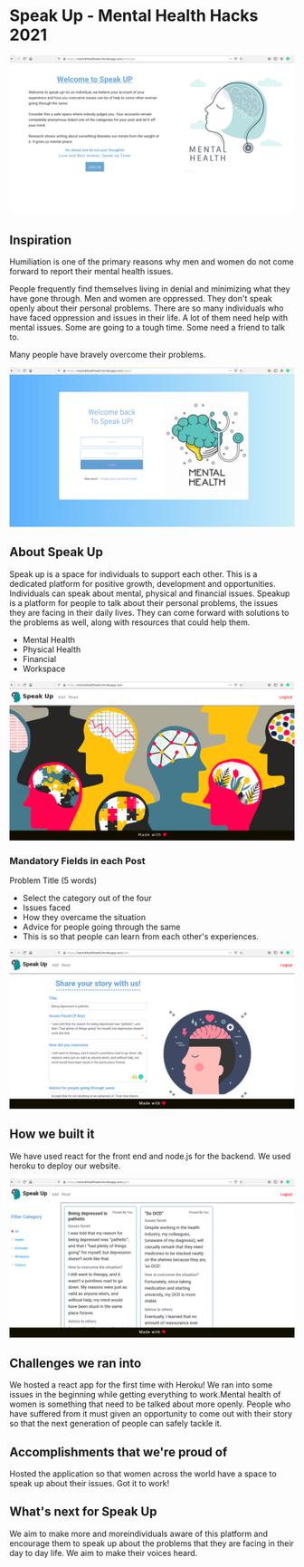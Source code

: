 # Speak Up - Mental Health Hacks 2021

![img](https://github.com/Soumi7/Mental-Health-Hacks/blob/main/img/speakup_home.png)

## Inspiration

 Humiliation is one of the primary reasons why men and women do not come forward to report their mental health issues.

People frequently find themselves living in denial and minimizing what they have gone through.
Men and women are oppressed. They don't speak openly about their personal problems. There are so many individuals who have faced oppression and issues in their life. A lot of them need help with mental issues. Some are going to a tough time. Some need a friend to talk to.

Many people have bravely overcome their problems.

![img](https://github.com/Soumi7/Mental-Health-Hacks/blob/main/img/speakup_login.png)

## About Speak Up

Speak up is a space for individuals to support each other. This is a dedicated platform for positive growth, development and opportunities. Individuals can speak about mental, physical and financial issues.
Speakup is a platform for people to talk about their personal problems, the issues they are facing in their daily lives. They can come forward with solutions to the problems as well, along with resources that could help them.
- Mental Health
- Physical Health
- Financial
- Workspace

![img](https://github.com/Soumi7/Mental-Health-Hacks/blob/main/img/frontpg.png)

### Mandatory Fields in each Post 

Problem Title (5 words)

- Select the category out of the four
- Issues faced
- How they overcame the situation
- Advice for people going through the same
- This is so that people can learn from each other's experiences.

![img](https://github.com/Soumi7/Mental-Health-Hacks/blob/main/img/add_post.png)

## How we built it

We have used react for the front end and node.js for the backend. We used heroku to deploy our website.

![img](https://github.com/Soumi7/Mental-Health-Hacks/blob/main/img/read_post.png)

## Challenges we ran into

We hosted a react app for the first time with Heroku! We ran into some issues in the beginning while getting everything to work.Mental health of women is something that need to be talked about more openly.
People who have suffered from it must given an opportunity to come out with their story so that the next generation of people can safely tackle it.

## Accomplishments that we're proud of
Hosted the application so that women across the world have a space to speak up about their issues. Got it to work!

## What's next for Speak Up
We aim to make more and moreindividuals aware of this platform and encourage them to speak up about the problems that they are facing in their day to day life. We aim to make their voices heard.
